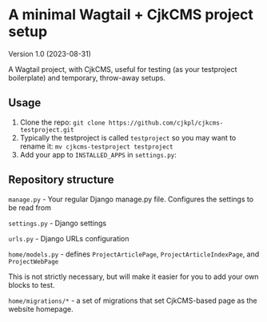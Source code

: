 # A minimal Wagtail + CjkCMS project setup

Version 1.0 (2023-08-31)

A Wagtail project, with CjkCMS, useful for testing (as your testproject boilerplate) and temporary, throw-away setups.

## Usage

1. Clone the repo:
```git clone https://github.com/cjkpl/cjkcms-testproject.git```
2. Typically the testproject is called `testproject` so you may want to rename it:
```mv cjkcms-testproject testproject```
3. Add your app to `INSTALLED_APPS` in `settings.py`:


## Repository structure

```manage.py``` - Your regular Django manage.py file. Configures the settings to be read from 

```settings.py``` - Django settings

```urls.py``` - Django URLs configuration

```home/models.py``` - defines `ProjectArticlePage`, `ProjectArticleIndexPage`, and `ProjectWebPage`

This is not strictly necessary, but will make it easier for you to add your own blocks to test.

```home/migrations/*``` - a set of migrations that set CjkCMS-based page as the website homepage. 